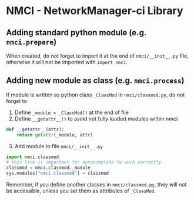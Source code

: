 # NMCI - NetworkManager-ci Library

## Adding standard python module (e.g. `nmci.prepare`)

When created, do not forget to import it at the end of `nmci/__init__.py` file, otherwise it will not be imported with `import nmci`.

## Adding new module as class (e.g. `nmci.process`)

If module is written as python class `_ClassMod` in `nmci/classmod.py`, do not forget to

1. Define `_module = _ClassMod()` at the end of file
2. Define `__getattr__()` to avoid not fully loaded modules within nmci

```python
def __getattr__(attr):
    return getattr(_module, attr)
```

3. Add module to file `nmci/__init__.py`

```python
import nmci.classmod
# this line is important for autocomplete to work correctly
classmod = nmci.classmod._module
sys.modules["nmci.classmod"] = classmod
```

Remember, if you define another classes in `nmci/classmod.py`, they will not be accessible,
unless you set them as attributes of `_ClassMod`.